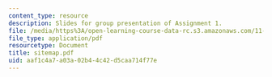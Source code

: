 ```yaml
---
content_type: resource
description: Slides for group presentation of Assignment 1.
file: /media/https%3A/open-learning-course-data-rc.s3.amazonaws.com/11-946j-beijing-urban-design-studio-summer-2004/aaf1c4a7a03a02b44c42d5caa714f77e_sitemap.pdf
file_type: application/pdf
resourcetype: Document
title: sitemap.pdf
uid: aaf1c4a7-a03a-02b4-4c42-d5caa714f77e
---
```

